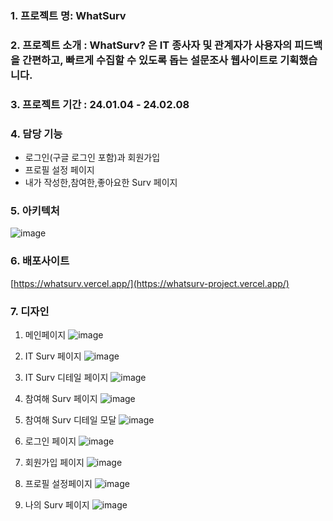 ### 1. 프로젝트 명: WhatSurv
### 2. 프로젝트 소개 : WhatSurv? 은 IT 종사자 및 관계자가 사용자의 피드백을 간편하고, 빠르게 수집할 수 있도록 돕는 설문조사 웹사이트로 기획했습니다.
### 3.  프로젝트 기간 : 24.01.04 - 24.02.08 

### 4. 담당 기능
- 로그인(구글 로그인 포함)과 회원가입 
- 프로필 설정 페이지
- 내가 작성한,참여한,좋아요한 Surv 페이지 

### 5. 아키텍처
![image](https://github.com/allone9425/whatsurv/assets/143374855/05ec5e99-7052-40a5-a4b0-0a03be17ef0c)

### 6. 배포사이트
[https://whatsurv.vercel.app/](https://whatsurv-project.vercel.app/)

### 7. 디자인
1) 메인페이지
   ![image](https://github.com/chillakilla/whatsurv/assets/143374855/59d72e28-a948-4a0c-9413-98e8aa2d2da9)
   
2) IT Surv  페이지
   ![image](https://github.com/chillakilla/whatsurv/assets/143374855/274ff281-838b-4c1b-b9f2-4b521e347497)

3) IT Surv 디테일 페이지
   ![image](https://github.com/chillakilla/whatsurv/assets/143374855/fd8ef7e5-e3ca-4229-8796-c773336b14f6)

4) 참여해 Surv  페이지
 ![image](https://github.com/chillakilla/whatsurv/assets/143374855/e818a145-9b6e-401d-a00f-17858ac7b267)

5) 참여해 Surv 디테일 모달
![image](https://github.com/chillakilla/whatsurv/assets/143374855/184075a6-3a9e-4c78-8793-210024377e15)

6) 로그인 페이지
   ![image](https://github.com/chillakilla/whatsurv/assets/143374855/6074ed27-89a5-4079-8b16-6a50022758c5)

7) 회원가입 페이지
   ![image](https://github.com/chillakilla/whatsurv/assets/143374855/a6a7b2e1-7ead-470e-b049-2ab6f94af671)

8) 프로필 설정페이지
![image](https://github.com/chillakilla/whatsurv/assets/143374855/71315da7-1ba5-4065-9970-903ccb49b5e5)

9) 나의 Surv 페이지
![image](https://github.com/chillakilla/whatsurv/assets/143374855/faf1be19-1c7a-4b86-a414-7a3455e51f6a)
